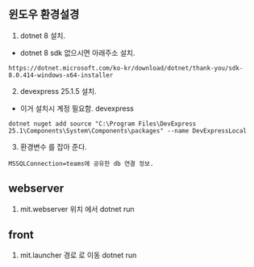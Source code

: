 ## 윈도우 환경설경

1. dotnet 8 설치.

- dotnet 8 sdk 없으시면 아래주소 설치.

```
https://dotnet.microsoft.com/ko-kr/download/dotnet/thank-you/sdk-8.0.414-windows-x64-installer
```

2. devexpress 25.1.5 설치.

- 이거 설치시 계정 필요함. devexpress

```
dotnet nuget add source "C:\Program Files\DevExpress 25.1\Components\System\Components\packages" --name DevExpressLocal
```

3. 환경변수 를 잡아 준다.

```
MSSQLConnection=teams에 공유한 db 연결 정보.

```

## webserver

1. mit.webserver 위치 에서 dotnet run

## front

1. mit.launcher 경로 로 이동 dotnet run
